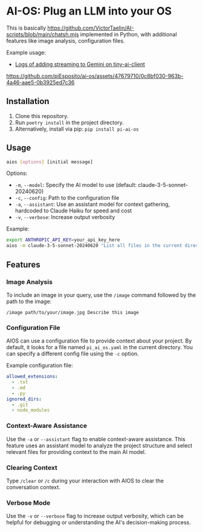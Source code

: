 # AI-OS: Plug an LLM into your OS

This is basically https://github.com/VictorTaelin/AI-scripts/blob/main/chatsh.mjs implemented in Python, with additional features like image analysis, configuration files.

Example usage:

- [Logs of adding streaming to Gemini on tiny-ai-client](assets/add-streaming-to-gemini.md)

https://github.com/piEsposito/ai-os/assets/47679710/0c8bf030-963b-4a46-aae5-0b3925ed7c36

## Installation

1. Clone this repository.
2. Run `poetry install` in the project directory.
3. Alternatively, install via pip: `pip install pi-ai-os`

## Usage

```bash
aios [options] [initial message]
```

Options:

- `-m`, `--model`: Specify the AI model to use (default: claude-3-5-sonnet-20240620)
- `-c`, `--config`: Path to the configuration file
- `-a`, `--assistant`: Use an assistant model for context gathering, hardcoded to Claude Haiku for speed and cost
- `-v`, `--verbose`: Increase output verbosity

Example:

```bash
export ANTHROPIC_API_KEY=your_api_key_here
aios -m claude-3-5-sonnet-20240620 "List all files in the current directory"
```

## Features

### Image Analysis

To include an image in your query, use the `/image` command followed by the path to the image:

```
/image path/to/your/image.jpg Describe this image
```

### Configuration File

AIOS can use a configuration file to provide context about your project. By default, it looks for a file named `pi_ai_os.yaml` in the current directory. You can specify a different config file using the `-c` option.

Example configuration file:

```yaml
allowed_extensions:
  - .txt
  - .md
  - .py
ignored_dirs:
  - .git
  - node_modules
```

### Context-Aware Assistance

Use the `-a` or `--assistant` flag to enable context-aware assistance. This feature uses an assistant model to analyze the project structure and select relevant files for providing context to the main AI model.

### Clearing Context

Type `/clear` or `/c` during your interaction with AIOS to clear the conversation context.

### Verbose Mode

Use the `-v` or `--verbose` flag to increase output verbosity, which can be helpful for debugging or understanding the AI's decision-making process.
